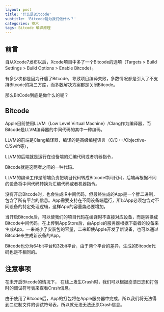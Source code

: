 ```yaml
---
layout: post
title: '什么是Bitcode'
subtitle: 'Bitcode能为我们做什么？'
categories: 技术
tags: Bitcode 编译原理
---
```


## 前言

自从Xcode7发布以后，Xcode项目中多了一个Bitcode的选项（Targets > Build Settings > Build Options > Enable Bitcode）。

有多少次都是因为开启了Bitcode，导致项目编译失败，多数情况都是引入了不支持Bitcode的第三方库，而多数解决方案都是关闭Bitcode。

那么BitCode到底是做什么的呢？

## Bitcode

Apple目前使用LLVM（Low Level Virtual Machine）/Clang作为编译器，而Bitcode是LLVM编译器的中间代码的其中一种编码。

LLVM的前端是Clang编译器，编译的是高级编程语言（C/C++/Objective-C/Swift等），

LLVM的后端就是运行在设备端的汇编代码或者机器指令，

Bitcode就是这两者之间的一种代码。

LLVM的编译工作是前端负责把项目代码转成Bitcode中间代码，后端再根据不同的设备将中间代码转换为汇编代码或者机器指令。

没有开启Bitcode时，也会生成IR中间代码，但最终生成的App是一个胖二进制，包含了所有平台的信息。App需要支持在不同设备端运行，所以App必须包含对不同设备的特定处理逻辑，这样App的容量势必要增加。

当开启Bitcode后，可以使我们的项目代码在编译时不直接对应设备，而是转换成Bitcode中间代码。在上传到AppStore后，由Apple的服务器根据下载者的设备来生成App。一来减小了安装包的容量，二来即使Apple开发了新设备，也可以通过Bitcode来生成新设备的App。

Bitcode也分为64bit平台和32bit平台，由于两个平台的差异，生成的Bitcode代码也是不相同的。

## 注意事项

在未开启Bitcode的情况下， 在线上发生Crash时，我们可以根据崩溃日志和打包时的调试符号表来查看Crash信息。

由于使用了Bitcode后，App的打包将在Apple服务器中完成，所以我们将无法得到二进制文件的调试符号表，所以就无法无法还原Crash信息。